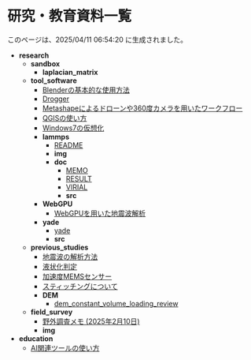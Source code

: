 
# 研究・教育資料一覧
このページは、2025/04/11 06:54:20 に生成されました。

  - **research**
    - **sandbox**
      - **laplacian_matrix**
    - **tool_software**
      - [Blenderの基本的な使用方法](contents/research/tool_software/blender.md)
      - [Drogger](contents/research/tool_software/drogger.md)
      - [Metashapeによるドローンや360度カメラを用いたワークフロー](contents/research/tool_software/metashape.md)
      - [QGISの使い方](contents/research/tool_software/qgis.md)
      - [Windows7の仮想化](contents/research/tool_software/windows7.md)
      - **lammps**
        - [README](contents/research/tool_software/lammps/README.md)
        - **img**
        - **doc**
          - [MEMO](contents/research/tool_software/lammps/doc/MEMO.md)
          - [RESULT](contents/research/tool_software/lammps/doc/RESULT.md)
          - [VIRIAL](contents/research/tool_software/lammps/doc/VIRIAL.md)
          - **src**
      - **WebGPU**
        - [WebGPUを用いた地震波解析](contents/research/tool_software/WebGPU/webgpu.md)
      - **yade**
        - [yade](contents/research/tool_software/yade/yade.md)
        - **src**
    - **previous_studies**
      - [地震波の解析方法](contents/research/previous_studies/earthquake_record_analysis.md)
      - [液状化判定](contents/research/previous_studies/liquefaction_evaluation.md)
      - [加速度MEMSセンサー](contents/research/previous_studies/mems_acc.md)
      - [スティッチングについて](contents/research/previous_studies/stitching.md)
      - **DEM**
        - [dem_constant_volume_loading_review](contents/research/previous_studies/DEM/dem_constant_volume_loading_review.md)
    - **field_survey**
      - [野外調査メモ (2025年2月10日)](contents/research/field_survey/2025-02-10.md)
      - **img**
  - **education**
    - [AI関連ツールの使い方](contents/education/ai_tools.md)